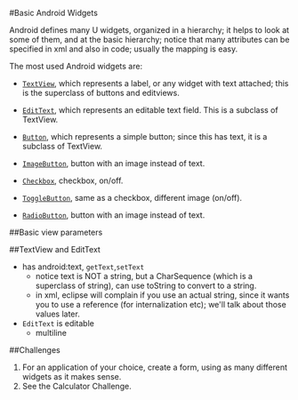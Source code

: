 #Basic Android Widgets

Android defines many U widgets, organized in a hierarchy; it helps to look at some of them, and at the basic hierarchy; notice that many attributes can be specified in xml and also in code; usually the mapping is easy.

The most used Android widgets are:
* [`TextView`](http://developer.android.com/reference/android/widget/TextView.html), which represents a label, or any widget with text attached; this is the superclass of buttons and editviews.
* [`EditText`](http://developer.android.com/reference/android/widget/EditText.html), which represents an editable text field. This is a subclass of TextView.
* [`Button`](http://developer.android.com/reference/android/widget/Button.html), which represents a simple button; since this has text, it is a subclass of TextView.
* [`ImageButton`](http://developer.android.com/reference/android/widget/ImageButton.html), button with an image instead of text.

* [`Checkbox`](http://developer.android.com/reference/android/widget/CheckBox.html), checkbox, on/off.
* [`ToggleButton`](http://developer.android.com/reference/android/widget/ToggleButton.html), same as a checkbox, different image (on/off).
* [`RadioButton`](http://developer.android.com/reference/android/widget/RadioButton.html), button with an image instead of text.


##Basic view parameters

##TextView and EditText
* has android:text, `getText`,`setText`  
	* notice text is NOT a string, but a CharSequence (which is a superclass of string), can use toString to convert to a string.
	* in xml, eclipse will complain if you use an actual string, since it wants you to use a reference (for internalization etc); we'll talk about those values later.
* `EditText` is editable
	* multiline

##Challenges
1. For an application of your choice, create a form, using as many different widgets as it makes sense.
2. See the Calculator Challenge.
